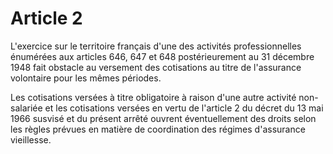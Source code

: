 # Article 2

L'exercice sur le territoire français d'une des activités professionnelles énumérées aux articles 646, 647 et 648 postérieurement au 31 décembre 1948 fait obstacle au versement des cotisations au titre de l'assurance volontaire pour les mêmes périodes.

Les cotisations versées à titre obligatoire à raison d'une autre activité non-salariée et les cotisations versées en vertu de l'article 2 du décret du 13 mai 1966 susvisé et du présent arrêté ouvrent éventuellement des droits selon les règles prévues en matière de coordination des régimes d'assurance vieillesse.
